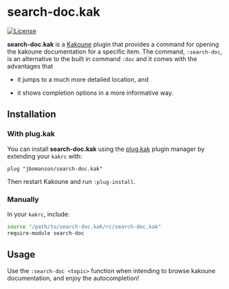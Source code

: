 # search-doc.kak

[![License](https://img.shields.io/github/license/jbomanso/search-doc.kak)](https://opensource.org/licenses/Apache-2.0)

**search-doc.kak** is a [Kakoune](https://github.com/mawww/kakoune) plugin that
provides a command for opening the kakoune documentation for a specific item.
The command, `:search-doc`, is an alternative to the built in command `:doc`
and it comes with the advantages that

- it jumps to a much more detailed location, and

- it shows completion options in a more informative way.

## Installation

### With plug.kak

You can install **search-doc.kak** using the
[plug.kak](https://github.com/andreyorst/plug.kak) plugin manager by extending
your `kakrc` with:

```kak
plug "jbomanson/search-doc.kak"
```

Then restart Kakoune and run `:plug-install`.

### Manually

In your `kakrc`, include:

```sh
source "/path/to/search-doc.kak/rc/search-doc.kak"
require-module search-doc
```

## Usage

Use the `:search-doc <topic>` function when intending to browse kakoune
documentation, and enjoy the autocompletion!
